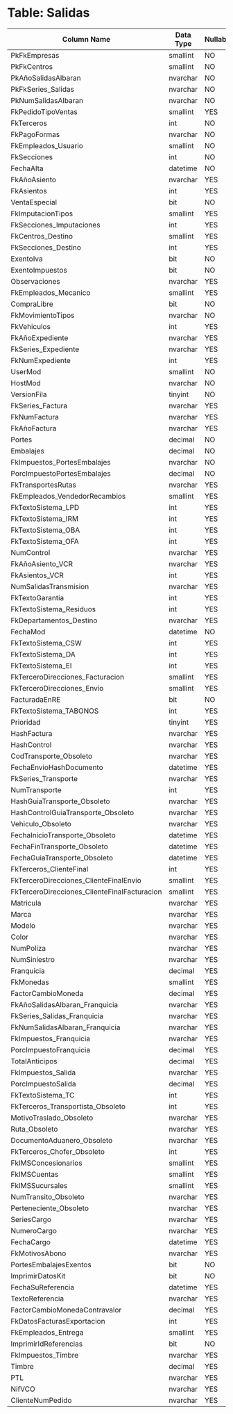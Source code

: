 # Table: Salidas

| Column Name | Data Type | Nullable |
|-------------|-----------|----------|
| PkFkEmpresas | smallint | NO |
| PkFkCentros | smallint | NO |
| PkAñoSalidasAlbaran | nvarchar | NO |
| PkFkSeries_Salidas | nvarchar | NO |
| PkNumSalidasAlbaran | nvarchar | NO |
| FkPedidoTipoVentas | smallint | YES |
| FkTerceros | int | NO |
| FkPagoFormas | nvarchar | NO |
| FkEmpleados_Usuario | smallint | NO |
| FkSecciones | int | NO |
| FechaAlta | datetime | NO |
| FkAñoAsiento | nvarchar | YES |
| FkAsientos | int | YES |
| VentaEspecial | bit | NO |
| FkImputacionTipos | smallint | YES |
| FkSecciones_Imputaciones | int | YES |
| FkCentros_Destino | smallint | YES |
| FkSecciones_Destino | int | YES |
| ExentoIva | bit | NO |
| ExentoImpuestos | bit | NO |
| Observaciones | nvarchar | YES |
| FkEmpleados_Mecanico | smallint | YES |
| CompraLibre | bit | NO |
| FkMovimientoTipos | nvarchar | NO |
| FkVehiculos | int | YES |
| FkAñoExpediente | nvarchar | YES |
| FkSeries_Expediente | nvarchar | YES |
| FkNumExpediente | int | YES |
| UserMod | smallint | NO |
| HostMod | nvarchar | NO |
| VersionFila | tinyint | NO |
| FkSeries_Factura | nvarchar | YES |
| FkNumFactura | nvarchar | YES |
| FkAñoFactura | nvarchar | YES |
| Portes | decimal | NO |
| Embalajes | decimal | NO |
| FkImpuestos_PortesEmbalajes | nvarchar | NO |
| PorcImpuestoPortesEmbalajes | decimal | NO |
| FkTransportesRutas | nvarchar | YES |
| FkEmpleados_VendedorRecambios | smallint | YES |
| FkTextoSistema_LPD | int | YES |
| FkTextoSistema_IRM | int | YES |
| FkTextoSistema_OBA | int | YES |
| FkTextoSistema_OFA | int | YES |
| NumControl | nvarchar | YES |
| FkAñoAsiento_VCR | nvarchar | YES |
| FkAsientos_VCR | int | YES |
| NumSalidasTransmision | nvarchar | YES |
| FkTextoGarantia | int | YES |
| FkTextoSistema_Residuos | int | YES |
| FkDepartamentos_Destino | nvarchar | YES |
| FechaMod | datetime | NO |
| FkTextoSistema_CSW | int | YES |
| FkTextoSistema_DA | int | YES |
| FkTextoSistema_EI | int | YES |
| FkTerceroDirecciones_Facturacion | smallint | YES |
| FkTerceroDirecciones_Envio | smallint | YES |
| FacturadaEnRE | bit | NO |
| FkTextoSistema_TABONOS | int | YES |
| Prioridad | tinyint | YES |
| HashFactura | nvarchar | YES |
| HashControl | nvarchar | YES |
| CodTransporte_Obsoleto | nvarchar | YES |
| FechaEnvioHashDocumento | datetime | YES |
| FkSeries_Transporte | nvarchar | YES |
| NumTransporte | int | YES |
| HashGuiaTransporte_Obsoleto | nvarchar | YES |
| HashControlGuiaTransporte_Obsoleto | nvarchar | YES |
| Vehiculo_Obsoleto | nvarchar | YES |
| FechaInicioTransporte_Obsoleto | datetime | YES |
| FechaFinTransporte_Obsoleto | datetime | YES |
| FechaGuiaTransporte_Obsoleto | datetime | YES |
| FkTerceros_ClienteFinal | int | YES |
| FkTerceroDirecciones_ClienteFinalEnvio | smallint | YES |
| FkTerceroDirecciones_ClienteFinalFacturacion | smallint | YES |
| Matricula | nvarchar | YES |
| Marca | nvarchar | YES |
| Modelo | nvarchar | YES |
| Color | nvarchar | YES |
| NumPoliza | nvarchar | YES |
| NumSiniestro | nvarchar | YES |
| Franquicia | decimal | YES |
| FkMonedas | smallint | YES |
| FactorCambioMoneda | decimal | YES |
| FkAñoSalidasAlbaran_Franquicia | nvarchar | YES |
| FkSeries_Salidas_Franquicia | nvarchar | YES |
| FkNumSalidasAlbaran_Franquicia | nvarchar | YES |
| FkImpuestos_Franquicia | nvarchar | YES |
| PorcImpuestoFranquicia | decimal | YES |
| TotalAnticipos | decimal | YES |
| FkImpuestos_Salida | nvarchar | YES |
| PorcImpuestoSalida | decimal | YES |
| FkTextoSistema_TC | int | YES |
| FkTerceros_Transportista_Obsoleto | int | YES |
| MotivoTraslado_Obsoleto | nvarchar | YES |
| Ruta_Obsoleto | nvarchar | YES |
| DocumentoAduanero_Obsoleto | nvarchar | YES |
| FkTerceros_Chofer_Obsoleto | int | YES |
| FkIMSConcesionarios | smallint | YES |
| FkIMSCuentas | smallint | YES |
| FkIMSSucursales | smallint | YES |
| NumTransito_Obsoleto | nvarchar | YES |
| Perteneciente_Obsoleto | nvarchar | YES |
| SeriesCargo | nvarchar | YES |
| NumeroCargo | nvarchar | YES |
| FechaCargo | datetime | YES |
| FkMotivosAbono | nvarchar | YES |
| PortesEmbalajesExentos | bit | NO |
| ImprimirDatosKit | bit | NO |
| FechaSuReferencia | datetime | YES |
| TextoReferencia | nvarchar | YES |
| FactorCambioMonedaContravalor | decimal | YES |
| FkDatosFacturasExportacion | int | YES |
| FkEmpleados_Entrega | smallint | YES |
| ImprimirIdReferencias | bit | NO |
| FkImpuestos_Timbre | nvarchar | YES |
| Timbre | decimal | YES |
| PTL | nvarchar | YES |
| NifVCO | nvarchar | YES |
| ClienteNumPedido | nvarchar | YES |

